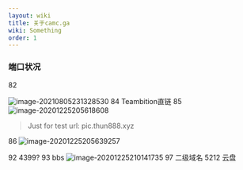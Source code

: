 ```yaml
---
layout: wiki
title: 关于camc.ga
wiki: Something
order: 1
---
```


### 端口状况

82

![image-20210805231328530](https://i0.hdslb.com/bfs/album/46b7956bee1696def91411d01f91348663d20739.png@.webp)
84 Teambition直链
85
![image-20201225205618608](https://cdn.jsdelivr.net/gh/thun888/tuku@master/img/image-20201225205618608.png)

> Just for test
> url: pic.thun888.xyz

86
![image-20201225205639257](https://cdn.jsdelivr.net/gh/thun888/tuku@master/img/image-20201225205639257.png)

92 4399?
93 bbs
![image-20201225210141735](https://cdn.jsdelivr.net/gh/thun888/tuku@master/img/image-20201225210141735.png)
97 二级域名
5212 云盘

